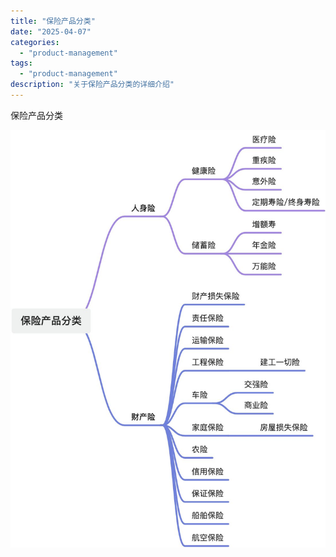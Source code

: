 ```yaml
---
title: "保险产品分类"
date: "2025-04-07"
categories: 
  - "product-management"
tags:
  - "product-management"
description: "关于保险产品分类的详细介绍"
---
```


保险产品分类

![画板](/assets/images/posts/product-management/保险产品分类/image_1.jpeg)



### 
### 
